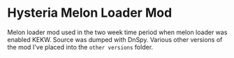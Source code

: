 # Hysteria Melon Loader Mod
Melon loader mod used in the two week time period when melon loader was enabled KEKW. Source was dumped with DnSpy. Various other versions of the mod I've placed into the `other versions` folder.